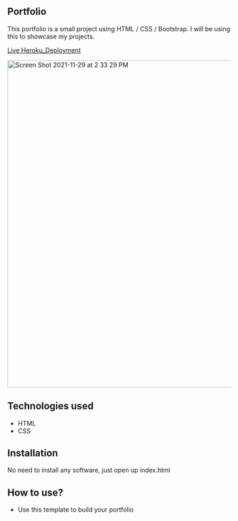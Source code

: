 ## Portfolio

This portfolio is a small project using HTML / CSS / Bootstrap. I will be using this to showcase my projects.

[Live Heroku_Deployment](https://portfolio-christopher.herokuapp.com/)


<img width="737" alt="Screen Shot 2021-11-29 at 2 33 29 PM" src="https://user-images.githubusercontent.com/94006975/143953395-6a3eb959-83f9-4ccc-8d88-5f1f5ada7b0c.png">


## Technologies used

* HTML 
* CSS

## Installation

No need to install any software, just open up index.html

## How to use?

* Use this template to build your portfolio
